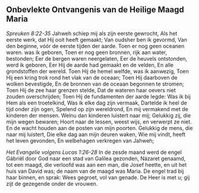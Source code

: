## Onbevlekte Ontvangenis van de Heilige Maagd Maria

*Spreuken 8:22-35*
Jahweh schiep mij als zijn eerste gewrocht, Als het eerste werk, dat Hij ooit heeft gemaakt; Van oudsher ben ik gevormd, Van den beginne, vóór de eerste tijden der aarde. Toen er nog geen oceanen waren. was ik geboren, Toen er nog geen bronnen, rijk aan water, bestonden; Eer de bergen waren neergelaten, Eer de heuvels ontstonden, werd ik geboren, Eer Hij de aarde had gemaakt en de velden, En alle grondstoffen der wereld. Toen Hij de hemel welfde, was ik aanwezig, Toen Hij een kring trok rond het vlak van de oceaan; Toen Hij daarboven de wolken bevestigde, En de bronnen van de oceaan begonnen te stromen; Toen Hij de zee haar grenzen stelde, Dat de wateren haar oevers niet zouden overschrijden; Toen Hij de fundamenten der aarde legde: Was ik bij Hem als een troetelkind, Was ik elke dag zijn vermaak, Dartelde ik heel de tijd onder zijn ogen, Spelend op zijn wereldrond, En mij vermakend met de kinderen der mensen. Welnu dan kinderen luistert naar mij; Gelukkig zij, die mijn wegen bewaren; Hoort naar de lessen, weest wijs, en verwerpt ze niet. En de wacht houden aan de posten van mijn poorten. Gelukkig de mens, die naar mij luistert, Die elke dag aan mijn deuren waken, Wie mij vindt, heeft het leven gevonden, En welbehagen verkregen van Jahweh; 

*Het Evangelie volgens Lucas 1:26-28*
In de zesde maand werd de engel Gábriël door God naar een stad van Galilea gezonden, Názaret genaamd, tot een maagd, die verloofd was aan een man, die Josef heette, en uit het huis van David was; de naam van de maagd was Maria. De engel trad bij haar binnen, en sprak: Wees gegroet, vol van genade. De Heer is met u; gij zijt de gezegende onder de vrouwen. 

